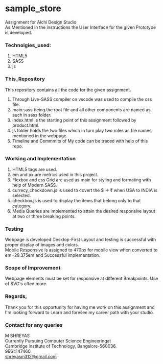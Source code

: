 # sample_store
Assignment for Alchi Design Studio</br>
As Mentioned in the instructions the User Interface for the given Prototype is developed.</br>
### Technolgies_used:</br>
1. HTML5</br>
2. SASS</br>
3. js</br>
### This_Repository</br>
This repository contains all the code for the given assignment.</br>
1. Through Live-SASS compiler on vscode was used to compile the css file.</br>
2. main.sass being the root file and all other components are named as such in sass folder.</br>
3. index.html is the starting point of this assignment followed by product.html.</br>
4. js folder holds the two files which in turn play two roles as file names mentioned in the webpage.</br>
5. Timeline and Commmits of My code can be traced with help of this repo.</br>
### Working and Implementation</br>
1. HTML5 tags are used.</br>
2. em and px are metrics used in this project.</br>
2. Flexbox and css Grid are used as main for styling and formating with help of Modern SASS.</br>
3. currecy_checkdown.js is used to covert the $ -> ₹ when USA to INDIA is selected.
4. checkbox.js is used to display the items that belong only to that category.
5. Media Queries are implemented to attain the desired responsive layout at two or three breaking points.
### Testing</br>
Webpage is developed Desktop-First Layout and testing is successful with proper display of images and colors.</br>
Mobile Responsive is assigned to 470px for mobile view when converted to em=29.375em and Successful implementation.
### Scope of Improvement</br>
Webpage elements must be set for responsive at different Breakpoints.
Use of SVG's often more.</br>
### Regards,</br>
Thank you for this opportunity for having me work on this assignment and </br>I'm looking forward to Learn and foresee my career path with your studio.
### Contact for any queries
M SHREYAS</br>
Currently Pursuing Computer Science Engineeringat</br>
Cambridge Institute of Technology, Bangalore-560036.</br>
9964147460.</br>
shreyasm312@gmail.com</br>
